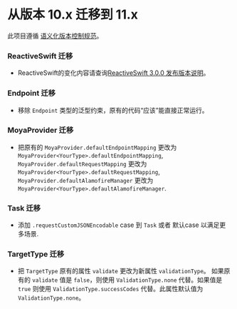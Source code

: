 # 从版本 10.x 迁移到 11.x

此项目遵循 [语义化版本控制规范](http://semver.org)。

### ReactiveSwift 迁移
- ReactiveSwift的变化内容请查询[ReactiveSwift 3.0.0 发布版本说明](https://github.com/ReactiveCocoa/ReactiveSwift/releases/tag/3.0.0)。

### Endpoint 迁移
- 移除 `Endpoint` 类型的泛型约束，原有的代码“应该”能直接正常运行。

### MoyaProvider 迁移
- 把原有的 `MoyaProvider.defaultEndpointMapping` 更改为 `MoyaProvider<YourType>.defaultEndpointMapping`, `MoyaProvider.defaultRequestMapping` 更改为 `MoyaProvider<YourType>.defaultRequestMapping`, `MoyaProvider.defaultAlamofireManager` 更改为 `MoyaProvider<YourType>.defaultAlamofireManager`.

### Task 迁移
- 添加 `.requestCustomJSONEncodable` case 到 `Task` 或者 默认case 以满足更多场景.

### TargetType 迁移
- 把 `TargetType` 原有的属性 `validate` 更改为新属性 `validationType`。
如果原有的 `validate` 值是 `false`，则使用 `ValidationType.none` 代替。如果值是 `true` 则使用 `ValidationType.successCodes` 代替。此属性默认值为 `ValidationType.none`。
